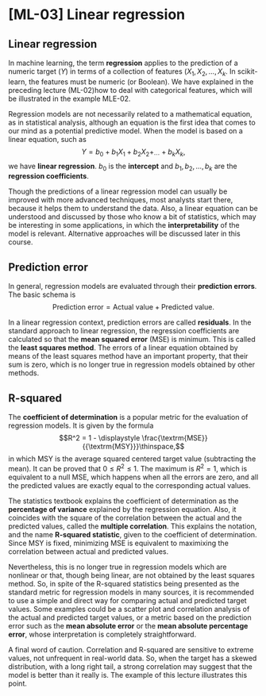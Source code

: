 # [ML-03] Linear regression

## Linear regression

In machine learning, the term **regression** applies to the prediction of a numeric target ($Y$) in terms of a collection of features ($X_1, X_2, \dots, X_k$. In scikit-learn, the features must be numeric (or Boolean). We have explained in the preceding lecture (ML-02)how to deal with categorical features, which will be illustrated in the example MLE-02. 

Regression models are not necessarily related to a mathematical equation, as in statistical analysis, although an equation is the first idea that comes to our mind as a potential  predictive model. When the model is based on a linear equation, such as
$$Y = b_0 + b_1X_1 + b_2X_2 +_ \cdots + b_kX_k,$$
we have **linear regression**. $b_0$ is the **intercept** and $b_1, b_2, \dots, b_k$ are the **regression coefficients**.

Though the predictions of a linear regression model can usually be improved with more advanced techniques, most analysts start there, because it helps them to understand the data. Also, a linear equation can be understood and discussed by those who know a bit of statistics, which may be interesting in some applications, in which the **interpretability** of the model is relevant. Alternative approaches will be discussed later in this course.

## Prediction error

In general, regression models are evaluated through their **prediction errors**. The basic schema is
$$\textrm{Prediction\ error} = \textrm{Actual\ value} + \textrm{Predicted\ value}.$$

In a linear regression context, prediction errors are called **residuals**. In the standard approach to linear regression, the regression coefficients are calculated so that the **mean squared error** (MSE) is minimum. This is called the **least squares method**. The errors of a linear equation obtained by means of the least squares method have an important property, that their sum is zero, which is no longer true in regression models obtained by other methods. 

## R-squared

The **coefficient of determination** is a popular metric for the evaluation of regression models. It is given by the formula
$$R^2 = 1 - \displaystyle \frac{\textrm{MSE}}{{\textrm{MSY}}}\thinspace,$$ 
in which MSY is the average squared centered target value (subtracting the mean). It can be proved that $0 \le R^2 \le 1$. The maximum is $R^2 = 1$, which is equivalent to a null MSE, which happens when all the errors are zero, and all the predicted values are exactly equal to the corresponding actual values.

The statistics textbook explains the coefficient of determination as the **percentage of variance** explained by the regression equation. Also, it coincides with the square of the correlation between the actual and the predicted values, called the **multiple correlation**. This explains the notation, and the name **R-squared statistic**, given to the coefficient of determination. Since MSY is fixed, minimizing MSE is equivalent to maximixing the correlation between actual and predicted values. 

Nevertheless, this is no longer true in regression models which are nonlinear or that, though being linear, are not obtained by the least squares method. So, in spite of the R-squared statistics being presented as the standard metric for regression models in many sources, it is recommended to use a simple and direct way for comparing actual and predicted target values. Some examples could be a scatter plot and correlation analysis of the actual and predicted target values, or a metric based on the prediction error such as the **mean absolute error** or the **mean absolute percentage error**, whose interpretation is completely straightforward.

A final word of caution. Correlation and R-squared are sensitive to extreme values, not unfrequent in real-world data. So, when the target has a skewed distribution, with a long right tail, a strong correlation may suggest that the model is better than it really is. The example of this lecture illustrates this point.
